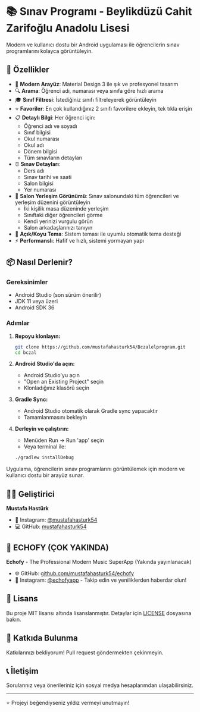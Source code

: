 # 📚 Sınav Programı - Beylikdüzü Cahit Zarifoğlu Anadolu Lisesi

Modern ve kullanıcı dostu bir Android uygulaması ile öğrencilerin sınav programlarını kolayca görüntüleyin.

## 🎯 Özellikler

- 📱 **Modern Arayüz**: Material Design 3 ile şık ve profesyonel tasarım
- 🔍 **Arama**: Öğrenci adı, numarası veya sınıfa göre hızlı arama
- 🎓 **Sınıf Filtresi**: İstediğiniz sınıfı filtreleyerek görüntüleyin
- ⭐ **Favoriler**: En çok kullandığınız 2 sınıfı favorilere ekleyin, tek tıkla erişin
- 📋 **Detaylı Bilgi**: Her öğrenci için:
  - Öğrenci adı ve soyadı
  - Sınıf bilgisi
  - Okul numarası
  - Okul adı
  - Dönem bilgisi
  - Tüm sınavların detayları
- ⏰ **Sınav Detayları**: 
  - Ders adı
  - Sınav tarihi ve saati
  - Salon bilgisi
  - Yer numarası
- 📍 **Salon Yerleşim Görünümü**: Sınav salonundaki tüm öğrencileri ve yerleşim düzenini görüntüleyin
  - İki kişilik masa düzeninde yerleşim
  - Sınıftaki diğer öğrencileri görme
  - Kendi yerinizi vurgulu görün
  - Salon arkadaşlarınızı tanıyın
- 🎨 **Açık/Koyu Tema**: Sistem teması ile uyumlu otomatik tema desteği
- ⚡ **Performanslı**: Hafif ve hızlı, sistemi yormayan yapı


## 📦 Nasıl Derlenir?

### Gereksinimler

- Android Studio (son sürüm önerilir)
- JDK 11 veya üzeri
- Android SDK 36

### Adımlar

1. **Repoyu klonlayın:**
   ```bash
   git clone https://github.com/mustafahasturk54/Bczalelprogram.git
   cd bczal
   ```

2. **Android Studio'da açın:**
   - Android Studio'yu açın
   - "Open an Existing Project" seçin
   - Klonladığınız klasörü seçin

3. **Gradle Sync:**
   - Android Studio otomatik olarak Gradle sync yapacaktır
   - Tamamlanmasını bekleyin

4. **Derleyin ve çalıştırın:**
   - Menüden Run → Run 'app' seçin
   - Veya terminal ile:
   ```bash
   ./gradlew installDebug
   ```


Uygulama, öğrencilerin sınav programlarını görüntülemek için modern ve kullanıcı dostu bir arayüz sunar.

## 👨‍💻 Geliştirici

**Mustafa Hastürk**

- 📸 Instagram: [@mustafahasturk54](https://instagram.com/mustafahasturk54)
- 💻 GitHub: [mustafahasturk54](https://github.com/mustafahasturk54)


## 💎 ECHOFY (ÇOK YAKINDA)

**Echofy** - The Professional Modern Music SuperApp (Yakında yayınlanacak)
- 🌐 GitHub: [github.com/mustafahasturk54/echofy](https://github.com/mustafahasturk54/echofy)
- 📸 Instagram: [@echofyapp](https://instagram.com/echofyapp) - Takip edin ve yeniliklerden haberdar olun!


## 📄 Lisans

Bu proje MIT lisansı altında lisanslanmıştır. Detaylar için [LICENSE](LICENSE) dosyasına bakın.

## 🤝 Katkıda Bulunma

Katkılarınızı bekliyorum! Pull request göndermekten çekinmeyin.

## 📞 İletişim

Sorularınız veya önerileriniz için sosyal medya hesaplarımdan ulaşabilirsiniz.

---

⭐ Projeyi beğendiyseniz yıldız vermeyi unutmayın!

